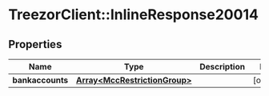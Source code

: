 # TreezorClient::InlineResponse20014

## Properties
Name | Type | Description | Notes
------------ | ------------- | ------------- | -------------
**bankaccounts** | [**Array&lt;MccRestrictionGroup&gt;**](MccRestrictionGroup.md) |  | [optional] 


